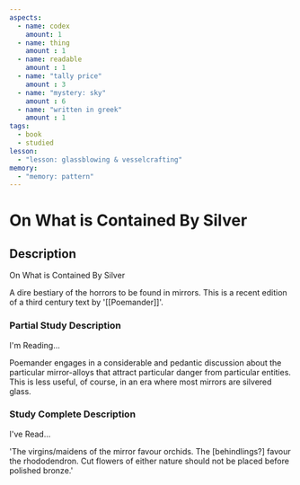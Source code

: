 ```yaml
---
aspects: 
  - name: codex
    amount: 1
  - name: thing
    amount : 1
  - name: readable
    amount : 1
  - name: "tally price"
    amount : 3
  - name: "mystery: sky"
    amount : 6
  - name: "written in greek"
    amount : 1
tags:
  - book
  - studied
lesson:
  - "lesson: glassblowing & vesselcrafting"
memory:
  - "memory: pattern"
---
```


# On What is Contained By Silver

## Description
On What is Contained By Silver

A dire bestiary of the horrors to be found in mirrors. This is a recent edition of a third century text by '[[Poemander]]'.
### Partial Study Description
I'm Reading...

Poemander engages in a considerable and pedantic discussion about the particular mirror-alloys that attract particular danger from particular entities. This is less useful, of course, in an era where most mirrors are silvered glass.
### Study Complete Description
I've Read...

'The virgins/maidens of the mirror favour orchids. The [behindlings?] favour the rhododendron. Cut flowers of either nature should not be placed before polished bronze.'